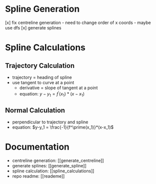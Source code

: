 # Spline Generation
[x] fix centreline generation
    - need to change order of x coords
    - maybe use dfs
[x] generate splines

# Spline Calculations
## Trajectory Calculation
- trajectory = heading of spline
- use tangent to curve at a point
    - derivative = slope of tangent at a point
    - equation: $y-y_1 = f^\prime(x_1)*(x-x_1)$

## Normal Calculation
- perpendicular to trajectory and spline
- equation: $y-y_1 = \frac{-1}{f^\prime(x_1)}*(x-x_1)$

# Documentation
- centreline generation: [[generate_centreline]]
- generate splines: [[generate_spline]]
- spline calculation: [[spline_calculations]]
- repo readme: [[reademe]]



